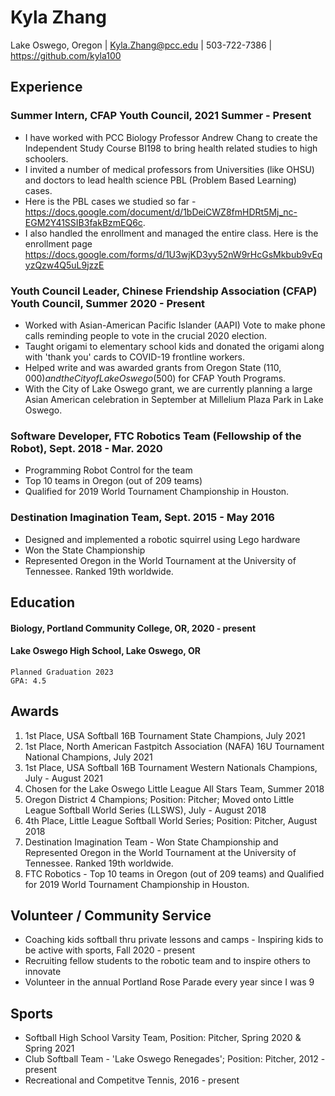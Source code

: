 # Kyla Zhang
Lake Oswego, Oregon | 
Kyla.Zhang@pcc.edu | 
503-722-7386 | 
https://github.com/kyla100


## Experience

### Summer Intern, CFAP Youth Council, 2021 Summer - Present
* I have worked with PCC Biology Professor Andrew Chang to create the Independent Study Course BI198 to bring health related studies to high schoolers. 
* I invited a number of medical professors from Universities (like OHSU) and doctors to lead health science PBL (Problem Based Learning) cases. 
* Here is the PBL cases we studied so far - https://docs.google.com/document/d/1bDeiCWZ8fmHDRt5Mj_nc-EGM2Y41SSIB3fakBzmEQ6c. 
* I also handled the enrollment and managed the entire class. Here is the enrollment page https://docs.google.com/forms/d/1U3wjKD3yy52nW9rHcGsMkbub9vEqyzQzw4Q5uL9jzzE

### Youth Council Leader, Chinese Friendship Association (CFAP) Youth Council, Summer 2020 - Present
* Worked with Asian-American Pacific Islander (AAPI) Vote to make phone calls reminding people to vote in the crucial 2020 election.
* Taught origami to elementary school kids and donated the origami along with 'thank you' cards to COVID-19 frontline workers.
* Helped write and was awarded grants from Oregon State ($110,000) and the City of Lake Oswego ($500) for CFAP Youth Programs.
* With the City of Lake Oswego grant, we are currently planning a large Asian American celebration in September at Millelium Plaza Park in Lake Oswego.

### Software Developer, FTC Robotics Team (Fellowship of the Robot), Sept. 2018 - Mar. 2020
* Programming Robot Control for the team
* Top 10 teams in Oregon (out of 209 teams)
* Qualified for 2019 World Tournament Championship in Houston.

### Destination Imagination Team, Sept. 2015 - May 2016
* Designed and implemented a robotic squirrel using Lego hardware 
* Won the State Championship
* Represented Oregon in the World Tournament at the University of Tennessee. Ranked 19th worldwide.


## Education

#### Biology, Portland Community College, OR, 2020 - present
#### Lake Oswego High School, Lake Oswego, OR
    Planned Graduation 2023
    GPA: 4.5

## Awards

1. 1st Place, USA Softball 16B Tournament State Champions, July 2021
2. 1st Place, North American Fastpitch Association (NAFA) 16U Tournament National Champions, July 2021
3. 1st Place, USA Softball 16B Tournament Western Nationals Champions, July - August 2021
4. Chosen for the Lake Oswego Little League All Stars Team, Summer 2018
5. Oregon District 4 Champions; Position: Pitcher; Moved onto Little League Softball World Series (LLSWS), July - August 2018
6. 4th Place, Little League Softball World Series; Position: Pitcher, August 2018
7. Destination Imagination Team - Won State Championship and Represented Oregon in the World Tournament at the University of Tennessee. Ranked 19th worldwide.
8. FTC Robotics - Top 10 teams in Oregon (out of 209 teams) and Qualified for 2019 World Tournament Championship in Houston.


## Volunteer / Community Service
* Coaching kids softball thru private lessons and camps - Inspiring kids to be active with sports, Fall 2020 - present
* Recruiting fellow students to the robotic team and to inspire others to innovate 
* Volunteer in the annual Portland Rose Parade every year since I was 9


## Sports
* Softball High School Varsity Team, Position: Pitcher, Spring 2020 & Spring 2021
* Club Softball Team - 'Lake Oswego Renegades'; Position: Pitcher, 2012 - present
* Recreational and Competitve Tennis, 2016 - present
